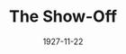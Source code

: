 ---
title: The Show-Off
date: 1927-11-22
closing_date: 
layout: productions
featured_image: 
image_caption:
image_credit:
playbill:
category:
Theatre: Theatre Jacksonville
cast:
  Aubrey Piper: E.S. Beauchamp-Nobbs
  Amy Fisher: Fannie Mae Snyder
  Clara Hyland: Laurine Goffin
  Mrs. Fisher: Muriel Parkes
  Frank Hyland: Philip Devlin
  Joe Fisher: Ralph Cooper
  Neil Fisher: Slocum Ball
  Gill: Ted Silber
  Rogers: L.B. Pratt
crew:
  Director: Paul Stuart Buchanan
  Scenery: Anne C. Lalor
  Scenery Assistant:
    - Birsa Shepard
    - Irene Von Osthoff
    - Walter A. Houmer
  Props: Mrs. O.Z. Tyler
  Prop Assistant:
    - Elizabeth Penfield
    - Irene Halloran
    - Mrs. Thomas L. Snowden
orchestra:
understudies:
external_links:
---